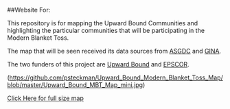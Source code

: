 ##Website For:

This repository is for mapping the Upward Bound Communities and highlighting the particular communities that will be participating in the Modern Blanket Toss.

The map that will be seen received its data sources from [ASGDC](http://www.asgdc.state.ak.us) and [GINA](http://www.gina.alaska.edu).

The two funders of this project are [Upward Bound](http://ub.community.uaf.edu) and [EPSCOR](http://www.alaska.edu/epscor/).

(https://github.com/psteckman/Upward_Bound_Modern_Blanket_Toss_Map/blob/master/Upward_Bound_MBT_Map_mini.jpg)

[Click Here for full size map](https://github.com/psteckman/Upward_Bound_Modern_Blanket_Toss_Map/blob/master/Upward%20Bound%20MBT%20Map.jpg)
